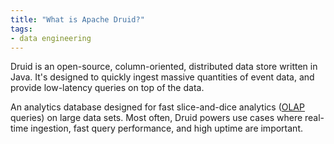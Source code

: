 ```yaml
---
title: "What is Apache Druid?"
tags:
- data engineering
---
```

Druid is an open-source, column-oriented, distributed data store written in Java. It's designed to quickly ingest massive quantities of event data, and provide low-latency queries on top of the data.

An analytics database designed for fast slice-and-dice analytics ([OLAP](term/olap%20(online%20analytical%20processing).md) queries) on large data sets. Most often, Druid powers use cases where real-time ingestion, fast query performance, and high uptime are important.
